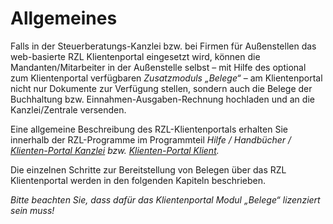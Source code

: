 # Allgemeines

Falls in der Steuerberatungs-Kanzlei bzw. bei Firmen für Außenstellen
das web-basierte RZL Klientenportal eingesetzt wird, können die
Mandanten/Mitarbeiter in der Außenstelle selbst – mit Hilfe des optional
zum Klientenportal verfügbaren *Zusatzmoduls „Belege“* – am
Klientenportal nicht nur Dokumente zur Verfügung stellen, sondern auch
die Belege der Buchhaltung bzw. Einnahmen-Ausgaben-Rechnung hochladen
und an die Kanzlei/Zentrale versenden.

Eine allgemeine Beschreibung des RZL-Klientenportals erhalten Sie
innerhalb der RZL-Programme im Programmteil *Hilfe / Handbücher /
[Klienten-Portal Kanzlei](https://rzlsoftware.at/fileadmin/user_upload/PDF_Handbuecher/KP_Kanzlei.pdf) bzw.
[Klienten-Portal Klient](https://rzlsoftware.at/fileadmin/user_upload/PDF_Handbuecher/KP_Klient.pdf).*

Die einzelnen Schritte zur Bereitstellung von Belegen über das RZL Klientenportal werden in den folgenden Kapiteln beschrieben.

*Bitte beachten Sie, dass dafür das Klientenportal Modul „Belege“
lizenziert sein muss!*


